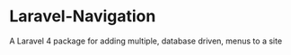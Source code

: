 Laravel-Navigation
==================

A Laravel 4 package for adding multiple, database driven, menus to a site

